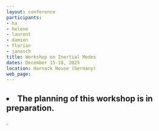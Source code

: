 ```yaml
---
layout: conference 
participants: 
- ha 
- helene
- laurent
- damien
- florian
- janosch
title: Workshop on Inertial Modes
dates: December 15-18, 2025
location: Harnack House (Germany)
web_page:
---
```


<h2>
<li>
The planning of this workshop is in preparation. 
</li>
</h2>.
